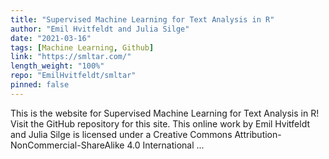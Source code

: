 ```yaml
---
title: "Supervised Machine Learning for Text Analysis in R"
author: "Emil Hvitfeldt and Julia Silge"
date: "2021-03-16"
tags: [Machine Learning, Github]
link: "https://smltar.com/"
length_weight: "100%"
repo: "EmilHvitfeldt/smltar"
pinned: false
---
```


This is the website for Supervised Machine Learning for Text Analysis in R! Visit the GitHub repository for this site. This online work by Emil Hvitfeldt and Julia Silge is licensed under a Creative Commons Attribution-NonCommercial-ShareAlike 4.0 International ...
